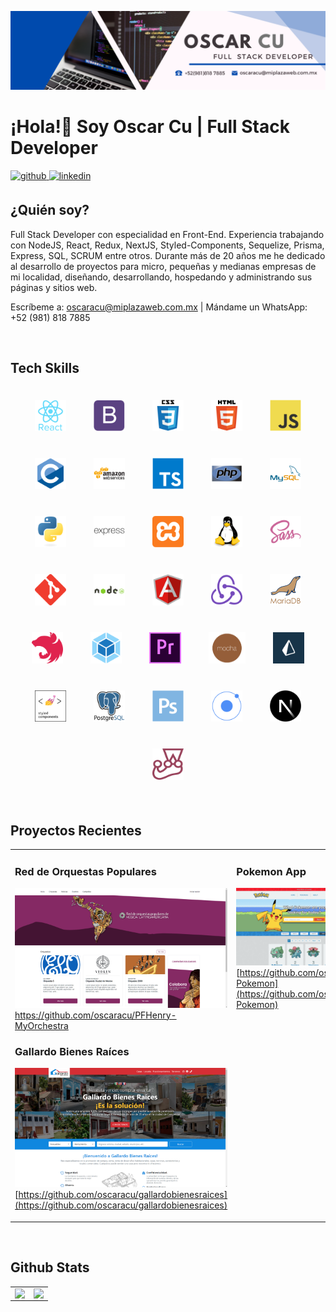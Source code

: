 ![Oscar Cu | Full Stack Developer](cover.png)

# ¡Hola!👋 Soy Oscar Cu | Full Stack Developer

<a href="https://github.com/oscaracu" target="_blank">
<img src=https://img.shields.io/badge/github-%2324292e.svg?&style=for-the-badge&logo=github&logoColor=white alt=github style="margin-bottom: 5px;" />
</a>
<a href="https://linkedin.com/in/oscaracu" target="_blank">
<img src=https://img.shields.io/badge/linkedin-%231E77B5.svg?&style=for-the-badge&logo=linkedin&logoColor=white alt=linkedin style="margin-bottom: 5px;" />
</a>

## ¿Quién soy?

Full Stack Developer con especialidad en Front-End. Experiencia trabajando con NodeJS, React, Redux, NextJS, Styled-Components, Sequelize, Prisma, Express, SQL, SCRUM entre otros. Durante más de 20 años me he dedicado al desarrollo de proyectos para micro, pequeñas y medianas empresas de mi localidad, diseñando, desarrollando, hospedando y administrando sus páginas y sitios web.

Escríbeme a: oscaracu@miplazaweb.com.mx | Mándame un WhatsApp: +52 (981) 818 7885

<br/>

## Tech Skills

<div align="center">  
<a href="https://reactjs.org/" target="_blank"><img style="margin: 20px" src="react-original-wordmark.svg" alt="React" height="50" /></a>  
<a href="https://getbootstrap.com/docs/3.4/javascript/" target="_blank"><img style="margin: 20px" src="bootstrap-plain.svg" alt="Bootstrap" height="50" /></a>  
<a href="https://www.w3schools.com/css/" target="_blank"><img style="margin: 20px" src="css3-original-wordmark.svg" alt="CSS3" height="50" /></a>  
<a href="https://en.wikipedia.org/wiki/HTML5" target="_blank"><img style="margin: 20px" src="html5-original-wordmark.svg" alt="HTML5" height="50" /></a>  
<a href="https://www.javascript.com/" target="_blank"><img style="margin: 20px" src="javascript-original.svg" alt="JavaScript" height="50" /></a>  
<a href="https://www.cprogramming.com/" target="_blank"><img style="margin: 20px" src="c-original.svg" alt="C" height="50" /></a>  
<a href="https://aws.amazon.com/" target="_blank"><img style="margin: 20px" src="amazonwebservices-original-wordmark.svg" alt="AWS" height="50" /></a>  
<a href="https://www.typescriptlang.org/" target="_blank"><img style="margin: 20px" src="typescript-original.svg" alt="TypeScript" height="50" /></a>  
<a href="https://www.php.net/" target="_blank"><img style="margin: 20px" src="php-original.svg" alt="PHP" height="50" /></a>  
<a href="https://www.mysql.com/" target="_blank"><img style="margin: 20px" src="mysql-original-wordmark.svg" alt="MySQL" height="50" /></a>  
<a href="https://www.python.org/" target="_blank"><img style="margin: 20px" src="python-original.svg" alt="Python" height="50" /></a>  
<a href="https://expressjs.com/" target="_blank"><img style="margin: 20px" src="express-original-wordmark.svg" alt="Express.js" height="50" /></a>  
<a href="https://www.apachefriends.org/" target="_blank"><img style="margin: 20px" src="xampp.png" alt="XAMPP" height="50" /></a>  
<a href="https://www.linux.org/" target="_blank"><img style="margin: 20px" src="linux-original.svg" alt="Linux" height="50" /></a>  
<a href="https://sass-lang.com/" target="_blank"><img style="margin: 20px" src="sass-original.svg" alt="Sass" height="50" /></a>  
<a href="https://github.com/" target="_blank"><img style="margin: 20px" src="git-scm-icon.svg" alt="Git" height="50" /></a>  
<a href="https://nodejs.org/" target="_blank"><img style="margin: 20px" src="nodejs-original-wordmark.svg" alt="Node.js" height="50" /></a>  
<a href="https://angular.io/" target="_blank"><img style="margin: 20px" src="angularjs-original.svg" alt="Angular" height="50" /></a>  
<a href="https://redux.js.org/" target="_blank"><img style="margin: 20px" src="redux-original.svg" alt="Redux" height="50" /></a>  
<a href="https://mariadb.org/" target="_blank"><img style="margin: 20px" src="mariadb.png" alt="Maria DB" height="50" /></a>  
<a href="https://nestjs.com/" target="_blank"><img style="margin: 20px" src="nestjs.svg" alt="NestJS" height="50" /></a>  
<a href="https://webpack.js.org/" target="_blank"><img style="margin: 20px" src="webpack-original.svg" alt="Webpack" height="50" /></a>  
<a href="https://www.adobe.com/in/products/premiere.html" target="_blank"><img style="margin: 20px" src="adobepremierepro.png" alt="Premiere Pro" height="50" /></a>  
<a href="https://mochajs.org/" target="_blank"><img style="margin: 20px" src="mocha.png" alt="Mocha" height="50" /></a>  
<a href="https://www.prisma.io/" target="_blank"><img style="margin: 20px" src="prisma.png" alt="Prisma" height="50" /></a>  
<a href="https://styled-components.com/" target="_blank"><img style="margin: 20px" src="styled-components.png" alt="Styled Components" height="50" /></a>  
<a href="https://www.postgresql.org/" target="_blank"><img style="margin: 20px" src="postgresql-original-wordmark.svg" alt="PostgreSQL" height="50" /></a>  
<a href="https://www.adobe.com/in/products/photoshop.html" target="_blank"><img style="margin: 20px" src="photoshop-plain.svg" alt="Photoshop" height="50" /></a>  
<a href="https://www.ionicframework.com/" target="_blank"><img style="margin: 20px" src="ionic.svg" alt="Ionic" height="50" /></a>  
<a href="https://nextjs.org/" target="_blank"><img style="margin: 20px" src="nextjs.png" alt="NextJS" height="50" /></a>  
<a href="https://www.jestjs.io/" target="_blank"><img style="margin: 20px" src="jest.svg" alt="Jest" height="50" /></a>  
</div>

<br/>

## Proyectos Recientes

<table><tr><td valign="top" width="50%">

### Red de Orquestas Populares

![Red de Orquestas Populares de Música Latinoamericana](miorquesta.png)
[https://github.com/oscaracu/PFHenry-MyOrchestra ](https://github.com/oscaracu/PFHenry-MyOrchestra)

### Gallardo Bienes Raíces

![Gallardo Bienes Raíces](gallardo.png)
[https://github.com/oscaracu/gallardobienesraices](https://github.com/oscaracu/gallardobienesraices)

</td><td valign="top" width="50%">

### Pokemon App

![Pokemon App](pokemon.png)
[https://github.com/oscaracu/PI-Pokemon](https://github.com/oscaracu/PI-Pokemon)

</td></tr></table>

<br/>

## Github Stats

<table><tr><td valign="top" width="50%">

<img src="https://github-readme-stats.vercel.app/api?username=oscaracu&show_icons=true&count_private=true&hide_border=true" align="left" style="width: 100%" />

</td><td valign="top" width="50%">

<img src="https://github-readme-stats.vercel.app/api/top-langs/?username=oscaracu&hide_border=true&layout=compact" align="left" style="width: 100%" />

</td></tr></table>
<br />
